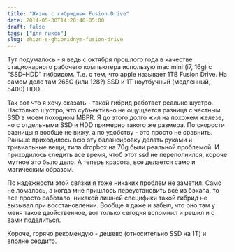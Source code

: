 ```yaml
---
title: "Жизнь с гибридным Fusion Drive"
date: 2014-05-30T14:20:40-05:00
draft: false
tags: ["для гиков"]
slug: zhizn-s-ghibridnym-fusion-drive
---
```


Тут подумалось - я ведь с октября прошлого года в качестве стационарного рабочего компьютера использую mac mini (i7, 16g) с "SSD–HDD" гибридом. Т.е. с тем, что apple называет 1TB Fusion Drive. На самом деле там 265G (или 128?) SSD и 1T ноутбучный (медленный, 5400) HDD.

<!--more-->
Так вот что я хочу сказать - такой гибрид работает реально шустро. Настолько шустро, что субъективно не ощущается разница с честным SSD в моем походном MBPR. Я до этого долго жил на похожем железе, но с отдельными SSD и HDD примерно такого же размера. По скорости разницы я вообще не вижу, а по удобству - это просто не сравнить. Раньше приходилось всю эту балансировку делать руками и тривиальные вещи, типа dropbox на 70g были реальной проблемой. И приходилось следить все время, чтоб этот ssd не переполнился, короче мутное это было дело. А теперь красота, все делается само и магическим образом.

По надежности этой связки я тоже никаких проблем не заметил. Само не ломалось, а когда мне пришлось переустановить все из бэкапа, то все просто работало, никакой лишней специфики такой гибрид не вызывал при восстановлении. Вообще я даже и забыл, что оно там у меня такое двойственное, вот только сегодня вспомнил и решил и с вами поделиться.

Короче, горячо рекомендую - дешево (относительно SSD на 1Т) и вполне сердито.

